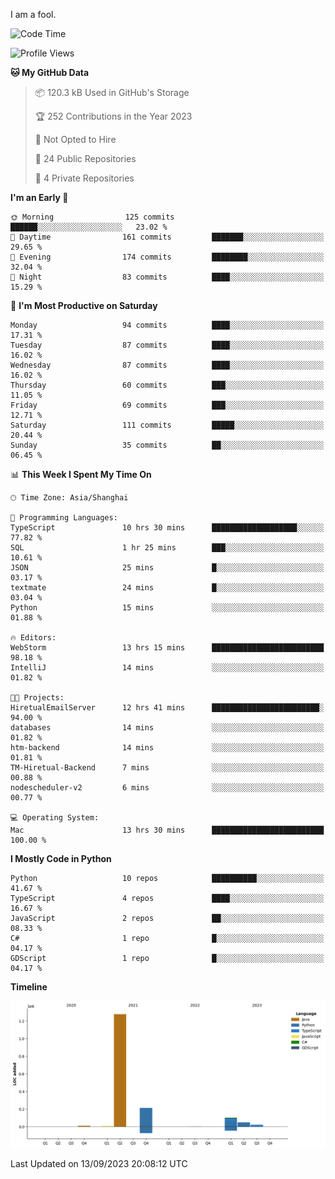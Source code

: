 I am a fool.

<!--START_SECTION:waka-->
![Code Time](http://img.shields.io/badge/Code%20Time-693%20hrs%2013%20mins-blue)

![Profile Views](http://img.shields.io/badge/Profile%20Views-2-blue)

**🐱 My GitHub Data** 

> 📦 120.3 kB Used in GitHub's Storage 
 > 
> 🏆 252 Contributions in the Year 2023
 > 
> 🚫 Not Opted to Hire
 > 
> 📜 24 Public Repositories 
 > 
> 🔑 4 Private Repositories 
 > 
**I'm an Early 🐤** 

```text
🌞 Morning                125 commits         ██████░░░░░░░░░░░░░░░░░░░   23.02 % 
🌆 Daytime                161 commits         ███████░░░░░░░░░░░░░░░░░░   29.65 % 
🌃 Evening                174 commits         ████████░░░░░░░░░░░░░░░░░   32.04 % 
🌙 Night                  83 commits          ████░░░░░░░░░░░░░░░░░░░░░   15.29 % 
```
📅 **I'm Most Productive on Saturday** 

```text
Monday                   94 commits          ████░░░░░░░░░░░░░░░░░░░░░   17.31 % 
Tuesday                  87 commits          ████░░░░░░░░░░░░░░░░░░░░░   16.02 % 
Wednesday                87 commits          ████░░░░░░░░░░░░░░░░░░░░░   16.02 % 
Thursday                 60 commits          ███░░░░░░░░░░░░░░░░░░░░░░   11.05 % 
Friday                   69 commits          ███░░░░░░░░░░░░░░░░░░░░░░   12.71 % 
Saturday                 111 commits         █████░░░░░░░░░░░░░░░░░░░░   20.44 % 
Sunday                   35 commits          ██░░░░░░░░░░░░░░░░░░░░░░░   06.45 % 
```


📊 **This Week I Spent My Time On** 

```text
🕑︎ Time Zone: Asia/Shanghai

💬 Programming Languages: 
TypeScript               10 hrs 30 mins      ███████████████████░░░░░░   77.82 % 
SQL                      1 hr 25 mins        ███░░░░░░░░░░░░░░░░░░░░░░   10.61 % 
JSON                     25 mins             █░░░░░░░░░░░░░░░░░░░░░░░░   03.17 % 
textmate                 24 mins             █░░░░░░░░░░░░░░░░░░░░░░░░   03.04 % 
Python                   15 mins             ░░░░░░░░░░░░░░░░░░░░░░░░░   01.88 % 

🔥 Editors: 
WebStorm                 13 hrs 15 mins      █████████████████████████   98.18 % 
IntelliJ                 14 mins             ░░░░░░░░░░░░░░░░░░░░░░░░░   01.82 % 

🐱‍💻 Projects: 
HiretualEmailServer      12 hrs 41 mins      ████████████████████████░   94.00 % 
databases                14 mins             ░░░░░░░░░░░░░░░░░░░░░░░░░   01.82 % 
htm-backend              14 mins             ░░░░░░░░░░░░░░░░░░░░░░░░░   01.81 % 
TM-Hiretual-Backend      7 mins              ░░░░░░░░░░░░░░░░░░░░░░░░░   00.88 % 
nodescheduler-v2         6 mins              ░░░░░░░░░░░░░░░░░░░░░░░░░   00.77 % 

💻 Operating System: 
Mac                      13 hrs 30 mins      █████████████████████████   100.00 % 
```

**I Mostly Code in Python** 

```text
Python                   10 repos            ██████████░░░░░░░░░░░░░░░   41.67 % 
TypeScript               4 repos             ████░░░░░░░░░░░░░░░░░░░░░   16.67 % 
JavaScript               2 repos             ██░░░░░░░░░░░░░░░░░░░░░░░   08.33 % 
C#                       1 repo              █░░░░░░░░░░░░░░░░░░░░░░░░   04.17 % 
GDScript                 1 repo              █░░░░░░░░░░░░░░░░░░░░░░░░   04.17 % 
```



**Timeline**

![Lines of Code chart](https://raw.githubusercontent.com/VeejaLiu/VeejaLiu/master/assets/bar_graph.png)


 Last Updated on 13/09/2023 20:08:12 UTC
<!--END_SECTION:waka-->

